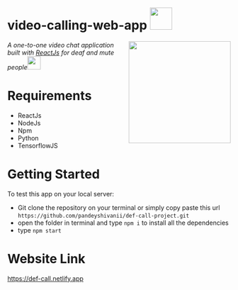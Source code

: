 # video-calling-web-app <img src="https://media.giphy.com/media/mGcNjsfWAjY5AEZNw6/giphy.gif" width="50"></h2>

<img align='right' src="https://encrypted-tbn0.gstatic.com/images?q=tbn:ANd9GcSaIo0EzRVqh_yKzsZTaQjC5MCMFn6RHTWvTGHOBARprMLf89zmTNhEv-6E_7vJzDEkMjY&usqp=CAU" width="230">
<p><em>A one-to-one video chat application built with  <a href="http://www.unb.br">ReactJs</a> for deaf and mute people<img src="https://media.giphy.com/media/WUlplcMpOCEmTGBtBW/giphy.gif" width="30"> 
</em></p>

# Requirements

- ReactJs
- NodeJs
- Npm
- Python
- TensorflowJS

# Getting Started

To test this app on your local server:

- Git clone the repository on your terminal or simply copy paste this url `https://github.com/pandeyshivanii/def-call-project.git`
- open the folder in terminal and type `npm i` to install all the dependencies
- type `npm start`

# Website Link

https://def-call.netlify.app
